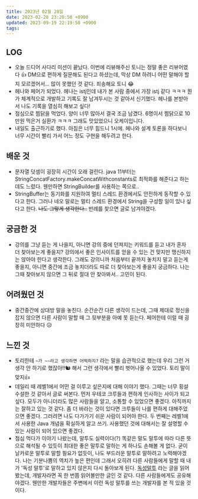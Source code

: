 ```yaml
---
title: 2023년 02월 28일
date: 2023-02-28 23:20:50 +0900
updated: 2023-09-19 22:19:50 +0900
tags: 
---
```

## LOG
- 오늘 드디어 사다리 미션이 끝났다. 이번에 리뷰해주신 토니는 정말 좋은 리뷰어였다 👍 DM으로 편하게 질문해도 된다고 하셨는데, 막상 DM 하려니 어떤 말해야 할 지 모르겠어서... 많이 못했던 것 같다. 죄송해요 토니 😂
- 헤나와 페어가 되었다. 헤나는 istj인데 내가 본 사람 중에서 가장 istj 같다 ㅋㅋㅋ 뭔가 체계적으로 개발하고 기록도 잘 남겨두시는 것 같아서 신기했다. 헤나를 본받아서 나도 기록을 열심히 해보고 싶다!
- 점심으로 찜닭을 먹었다. 양이 너무 많아서 결국 조금 남겼다. 6명이서 찜닭으로 10만원 먹은거 실환가 ㅋㅋㅋ 그래도 맛있었으니 오케이입니다.
- 내일도 출근하기로 했다. 아침은 너무 힘드니 1시에. 헤나와 설계 토론을 하다보니 너무 시간이 빨리 가서 어느 정도 구현을 해두려고 한다.

## 배운 것
- 문자열 덧셈이 굉장히 시간이 오래 걸린다. java 11부터는 StringConcatFactory.makeConcatWithconstants로 최적화를 해준다고 하는데도 느렸다. 웬만하면 StringBuilder를 사용하는 쪽으로..
- StringBuffer는 동기화를 지원하여 멀티 스레드 환경에서도 안전하게 동작할 수 있다고 한다. 그러나 네오 말로는 멀티 스레드 환경에서 String을 구성할 일이 있나 싶다고 한다. ~~나도 그렇게 생각한다..~~ 반례를 찾으면 글로 남겨야겠다.

## 궁금한 것
- 강의를 그냥 듣는 게 나을지, 아니면 강의 중에 던져지는 키워드를 듣고 내가 혼자 더 찾아보는게 좋을지? 강의에서 좋은 인사이트를 얻을 수 있는 건 맞지만 맹신하지는 않아야 한다고 생각한다. 그래도 강의니까 처음부터 끝까지 놓치지 말고 듣는게 좋을지, 아니면 중간에 조금 놓치더라도 따로 더 찾아보는게 좋을지 궁금하다. 나는 그때 찾아보지 않으면 그 뒤로 절대 안 찾아봐서.. 고민이 된다.

## 어려웠던 것
- 중간중간에 상대방 말을 놓친다. 순간순간 다른 생각이 드는데, 그때 제대로 정신을 잡지 않으면 다른 사람이 말할 때 그 뒷부분을 아예 못 듣는다. 페어한테 이럴 때 굉장히 미안하다 😥

## 느낀 것
- 토리한테 ```~가 ~~라고 생각하면 어떡하지?``` 라는 말을 습관적으로 했는데 우리 그런 거 생각 안 하기로 했잖아!!🐿️  해서 그런 생각에서 빨리 벗어나올 수 있었다. 토리 말이 맞지👍
- 데일리 때 레벨1에서 어떤 걸 이루고 싶은지에 대해 이야기 했다. 그때는 너무 횡설수설한 것 같아서 글로 써본다. 먼저 우테코 크루들과 편하게 인사하는 사이가 되고 싶다. 모두가 아니더라도 많은 사람들을 알고, 소통할 수 있었으면 좋겠다. 아직까지는 잘하고 있는 것 같다. 좀 더 바라는 것이 있다면 크루들이 나를 편하게 대해주었으면 좋겠다. 그러려면 나도 다가가기 쉬운 사람이 되어야 한다. 두 번째는 레벨1에서 사용한 Java 개념을 확실하게 알고 쓰기. 사용했던 것에 대해서는 잘 설명할 수 있는 사람이 되어 있으면 좋겠다.
- 점심 먹다가 이야기 나왔는데, 말투도 실력이다(?) 똑같은 말도 말투에 따라 다른 뜻으로 해석될 수 있듯이 최대한 좋은 말투로 말하는 게 하나도 손해볼 게 없다. 굳이 날카로운 말투로 말할 필요가 없듯이, 나도 부드러운 말투로 말하려고 노력해야겠다. 나는 기분나쁨의 역치가 높은 편인데 그래서 오히려 다른 사람들에게 말할 때 내가 '독성 말투'로 말하고 있지 않은지 다시 돌아보게 된다. [독성말투](https://edykim.com/ko/post/tech-has-a-toxic-tone-problem-lets-fix-it/?fbclid=IwAR0YKYz45F3aNL-aMHr376RpCBjOaNo88xmbk7e9l0yKscreEk8lNwaCR-g) 라는 글을 읽어봤는데, 개발자라면 꼭 한 번쯤 읽어볼만한 글인 것 같다. 다른 사람들에게도 공유해야겠다. 웬만한 개발자들은 주변에서 이런 독성 말투를 쓰는 개발자를 본 적 있을 것이다.
